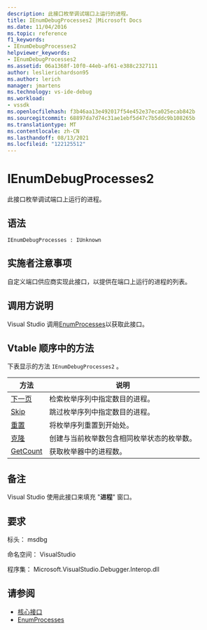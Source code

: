 ```yaml
---
description: 此接口枚举调试端口上运行的进程。
title: IEnumDebugProcesses2 |Microsoft Docs
ms.date: 11/04/2016
ms.topic: reference
f1_keywords:
- IEnumDebugProcesses2
helpviewer_keywords:
- IEnumDebugProcesses2
ms.assetid: 06a1368f-10f0-44eb-af61-e388c2327111
author: leslierichardson95
ms.author: lerich
manager: jmartens
ms.technology: vs-ide-debug
ms.workload:
- vssdk
ms.openlocfilehash: f3b46aa13e492017f54e452e37eca025ecab842b
ms.sourcegitcommit: 68897da7d74c31ae1ebf5d47c7b5ddc9b108265b
ms.translationtype: MT
ms.contentlocale: zh-CN
ms.lasthandoff: 08/13/2021
ms.locfileid: "122125512"
---
```

# <a name="ienumdebugprocesses2"></a>IEnumDebugProcesses2
此接口枚举调试端口上运行的进程。

## <a name="syntax"></a>语法

```
IEnumDebugProcesses : IUnknown
```

## <a name="notes-for-implementers"></a>实施者注意事项
 自定义端口供应商实现此接口，以提供在端口上运行的进程的列表。

## <a name="notes-for-callers"></a>调用方说明
 Visual Studio 调用[EnumProcesses](../../../extensibility/debugger/reference/idebugport2-enumprocesses.md)以获取此接口。

## <a name="methods-in-vtable-order"></a>Vtable 顺序中的方法
 下表显示的方法 `IEnumDebugProcesses2` 。

|方法|说明|
|------------|-----------------|
|[下一页](../../../extensibility/debugger/reference/ienumdebugprocesses2-next.md)|检索枚举序列中指定数目的进程。|
|[Skip](../../../extensibility/debugger/reference/ienumdebugprocesses2-skip.md)|跳过枚举序列中指定数目的进程。|
|[重置](../../../extensibility/debugger/reference/ienumdebugprocesses2-reset.md)|将枚举序列重置到开始处。|
|[克隆](../../../extensibility/debugger/reference/ienumdebugprocesses2-clone.md)|创建与当前枚举数包含相同枚举状态的枚举数。|
|[GetCount](../../../extensibility/debugger/reference/ienumdebugprocesses2-getcount.md)|获取枚举器中的进程数。|

## <a name="remarks"></a>备注
 Visual Studio 使用此接口来填充 "**进程**" 窗口。

## <a name="requirements"></a>要求
 标头： msdbg

 命名空间： VisualStudio

 程序集： Microsoft.VisualStudio.Debugger.Interop.dll

## <a name="see-also"></a>请参阅
- [核心接口](../../../extensibility/debugger/reference/core-interfaces.md)
- [EnumProcesses](../../../extensibility/debugger/reference/idebugport2-enumprocesses.md)
